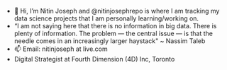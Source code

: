 - 👋 Hi, I’m Nitin Joseph and @nitinjosephrepo is where I am tracking my data science projects that I am personally learning/working on. 
- “I am not saying here that there is no information in big data.
There is plenty of information.
The problem — the central issue — is that the needle
comes in an increasingly larger haystack" ~ Nassim Taleb
- 📫 Email: nitinjoseph at live.com
- Digital Strategist at Fourth Dimension (4D) Inc, Toronto

<!---
nitinjosephrepo/nitinjosephrepo is a ✨ special ✨ repository because its `README.md` (this file) appears on your GitHub profile.
You can click the Preview link to take a look at your changes.
--->
